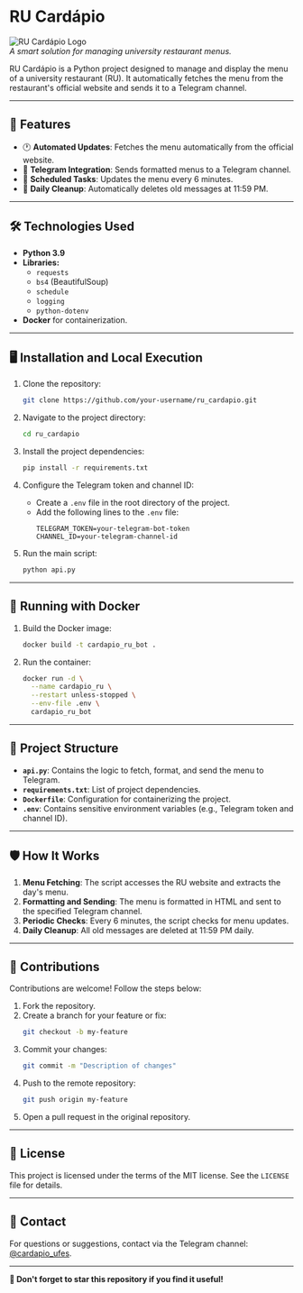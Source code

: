 # RU Cardápio

![RU Cardápio Logo](https://via.placeholder.com/600x150?text=RU+Card%C3%A1pio)  
*A smart solution for managing university restaurant menus.*

RU Cardápio is a Python project designed to manage and display the menu of a university restaurant (RU). It automatically fetches the menu from the restaurant's official website and sends it to a Telegram channel.

---

## 🚀 Features

- 🕐 **Automated Updates**: Fetches the menu automatically from the official website.
- 💬 **Telegram Integration**: Sends formatted menus to a Telegram channel.
- 🔄 **Scheduled Tasks**: Updates the menu every 6 minutes.
- 🧹 **Daily Cleanup**: Automatically deletes old messages at 11:59 PM.

---

## 🛠️ Technologies Used

- **Python 3.9**
- **Libraries:**
  - `requests`
  - `bs4` (BeautifulSoup)
  - `schedule`
  - `logging`
  - `python-dotenv`
- **Docker** for containerization.

---

## 🖥️ Installation and Local Execution

1. Clone the repository:
    ```bash
    git clone https://github.com/your-username/ru_cardapio.git
    ```

2. Navigate to the project directory:
    ```bash
    cd ru_cardapio
    ```

3. Install the project dependencies:
    ```bash
    pip install -r requirements.txt
    ```

4. Configure the Telegram token and channel ID:
   - Create a `.env` file in the root directory of the project.
   - Add the following lines to the `.env` file:
     ```env
     TELEGRAM_TOKEN=your-telegram-bot-token
     CHANNEL_ID=your-telegram-channel-id
     ```

5. Run the main script:
    ```bash
    python api.py
    ```

---

## 🐳 Running with Docker

1. Build the Docker image:
    ```bash
    docker build -t cardapio_ru_bot .
    ```

2. Run the container:
    ```bash
    docker run -d \
      --name cardapio_ru \
      --restart unless-stopped \
      --env-file .env \
      cardapio_ru_bot
    ```

---

## 📂 Project Structure

- **`api.py`**: Contains the logic to fetch, format, and send the menu to Telegram.
- **`requirements.txt`**: List of project dependencies.
- **`Dockerfile`**: Configuration for containerizing the project.
- **`.env`**: Contains sensitive environment variables (e.g., Telegram token and channel ID).

---

## 🛡️ How It Works

1. **Menu Fetching**: The script accesses the RU website and extracts the day's menu.
2. **Formatting and Sending**: The menu is formatted in HTML and sent to the specified Telegram channel.
3. **Periodic Checks**: Every 6 minutes, the script checks for menu updates.
4. **Daily Cleanup**: All old messages are deleted at 11:59 PM daily.

---

## 🤝 Contributions

Contributions are welcome! Follow the steps below:

1. Fork the repository.
2. Create a branch for your feature or fix:
    ```bash
    git checkout -b my-feature
    ```
3. Commit your changes:
    ```bash
    git commit -m "Description of changes"
    ```
4. Push to the remote repository:
    ```bash
    git push origin my-feature
    ```
5. Open a pull request in the original repository.

---

## 📜 License

This project is licensed under the terms of the MIT license. See the `LICENSE` file for details.

---

## 📧 Contact

For questions or suggestions, contact via the Telegram channel: [@cardapio_ufes](https://t.me/cardapio_ufes).

---

**🌟 Don't forget to star this repository if you find it useful!**

